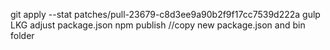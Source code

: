 git apply --stat patches/pull-23679-c8d3ee9a90b2f9f17cc7539d222a
gulp LKG
adjust package.json npm publish
//copy new package.json and bin folder